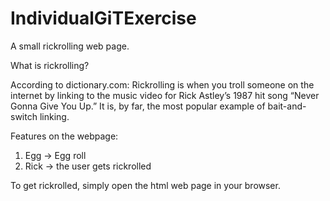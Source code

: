 # IndividualGiTExercise
A small rickrolling web page.

What is rickrolling?

According to dictionary.com:
Rickrolling is when you troll someone on the internet by linking to the music video for Rick Astley’s 1987 hit song “Never Gonna Give You Up.” It is, by far, the most popular example of bait-and-switch linking.

Features on the webpage:

1. Egg -> Egg roll
2. Rick -> the user gets rickrolled

To get rickrolled, simply open the html web page in your browser.
